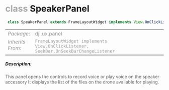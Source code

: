 <div class="article"><h1 ><font color="#AAA">class </font>SpeakerPanel</h1></div>

~~~java
 class SpeakerPanel extends FrameLayoutWidget implements View.OnClickListener, SeekBar.OnSeekBarChangeListener 
~~~

<html><table class="table-supportedby"><tr valign="top"><td width=15%><font color="#999"><i>Package:</i></td><td width=85%><font color="#999">dji.ux.panel</td></tr><tr valign="top"><td width=15%><font color="#999"><i>Inherits From:</i></td><td width=85%><font color="#999"><code>FrameLayoutWidget implements View.OnClickListener, SeekBar.OnSeekBarChangeListener</code></td></tr></table></html>



##### Description:



<font color="#666">This panel opens the controls to record voice or play voice on the speaker accessory It displays the list of the files on the drone available for playing.


